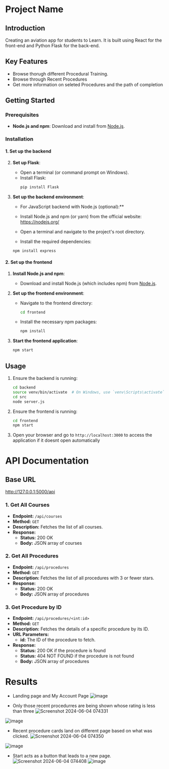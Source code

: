 # Project Name

## Introduction

Creating an aviation app for students to Learn. It is built using React for the front-end and Python Flask for the back-end.

## Key Features

- Browse thorugh different Procedural Training.
- Browse through Recent Procedures
- Get more information on seleted Procedures and the path of completion

## Getting Started

### Prerequisites

- **Node.js and npm**: Download and install from [Node.js](https://nodejs.org/).


### Installation

#### 1. Set up the backend


2. **Set up Flask**:
    - Open a terminal (or command prompt on Windows).
    - Install Flask:
      ```bash
      pip install Flask
      ```

3. **Set up the backend environment**:
    - For JavaScript backend with Node.js (optional):**

    - Install Node.js and npm (or yarn) from the official website: https://nodejs.org/
    - Open a terminal and navigate to the project's root directory.
    - Install the required dependencies:

    ```bash
    npm install express
    ```



#### 2. Set up the frontend

1. **Install Node.js and npm**:
    - Download and install Node.js (which includes npm) from [Node.js](https://nodejs.org/).

2. **Set up the frontend environment**:
    - Navigate to the frontend directory:
      ```bash
      cd frontend
      ```

    - Install the necessary npm packages:
      ```bash
      npm install
      ```

3. **Start the frontend application**:
    ```bash
    npm start
    ```

## Usage

1. Ensure the backend is running:
    ```bash
    cd backend
    source venv/bin/activate  # On Windows, use `venv\Scripts\activate`
    cd src
    node server.js

    ```

2. Ensure the frontend is running:
    ```bash
    cd frontend
    npm start
    ```

3. Open your browser and go to `http://localhost:3000` to access the application if it doesnt open automatically

# API Documentation

## Base URL

http://127.0.0.1:5000/api


### 1. Get All Courses

- **Endpoint:** `/api/courses`
- **Method:** `GET`
- **Description:** Fetches the list of all courses.
- **Response:**
  - **Status:** 200 OK
  - **Body:** JSON array of courses

### 2. Get All Procedures

- **Endpoint:** `/api/procedures`
- **Method:** `GET`
- **Description:** Fetches the list of all procedures with 3 or fewer stars.
- **Response:**
  - **Status:** 200 OK
  - **Body:** JSON array of procedures

### 3. Get Procedure by ID

- **Endpoint:** `/api/procedures/<int:id>`
- **Method:** `GET`
- **Description:** Fetches the details of a specific procedure by its ID.
- **URL Parameters:**
  - **id:** The ID of the procedure to fetch.
- **Response:**
  - **Status:** 200 OK if the procedure is found
  - **Status:** 404 NOT FOUND if the procedure is not found
   - **Body:** JSON array of procedures

# Results

- Landing page and My Account Page
![image](https://github.com/vedantipawar/Training-Aviation-Updated/assets/51786206/401168a2-7dc6-4205-886c-0256003fc48e)


- Only those recent procedurres are being shown whose rating is less than three
![Screenshot 2024-06-04 074331](https://github.com/vedantipawar/Training-Aviation-Updated/assets/51786206/e7e882a9-c19b-4b3c-b501-e746cb3675dc)

![image](https://github.com/vedantipawar/Training-Aviation-Updated/assets/51786206/642941d5-a412-4e28-a8ab-d8b01210f17a)

- Recent procedure cards land on different page based on what was clicked.
![Screenshot 2024-06-04 074350](https://github.com/vedantipawar/Training-Aviation-Updated/assets/51786206/4656e0a5-d635-4056-9aa5-9878337c2c6e)

![image](https://github.com/vedantipawar/Training-Aviation-Updated/assets/51786206/d66084ca-1dda-4f6f-9c8a-4f76a8630006)

- Start acts as a button that leads to a new page.
![Screenshot 2024-06-04 074408](https://github.com/vedantipawar/Training-Aviation-Updated/assets/51786206/6e214706-7aa0-4fd7-9813-e68bb82eb912)
![image](https://github.com/vedantipawar/Training-Aviation-Updated/assets/51786206/2457b6cd-aba7-46c0-8635-3e43d235ad59)
